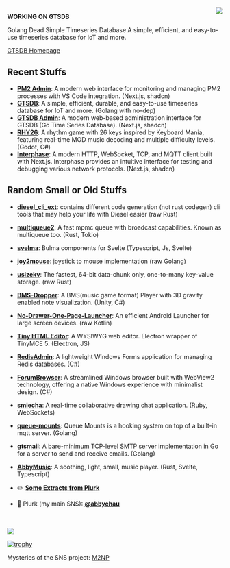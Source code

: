 <img align="right" src="https://github-readme-stats.vercel.app/api?username=abbychau&show_icons=true&hide_title=true" />



**WORKING ON GTSDB**

Golang Dead Simple Timeseries Database
A simple, efficient, and easy-to-use timeseries database for IoT and more.

[GTSDB Homepage](https://gtsdb.abby.md/)


## Recent Stuffs

- **[PM2 Admin](https://github.com/abbychau/pm2-admin)**: A modern web interface for monitoring and managing PM2 processes with VS Code integration. (Next.js, shadcn)
- **[GTSDB](https://gtsdb.abby.md/)**: A simple, efficient, durable, and easy-to-use timeseries database for IoT and more. (Golang with no-dep)
- **[GTSDB Admin](https://github.com/abbychau/gtsdb-admin)**: A modern web-based administration interface for GTSDB (Go Time Series Database). (Next.js, shadcn)
- **[RHY26](https://abbychau.itch.io/rhy26)**: A rhythm game with 26 keys inspired by Keyboard Mania, featuring real-time MOD music decoding and multiple difficulty levels. (Godot, C#)
- **[Interphase](https://github.com/abbychau/interphase)**: A modern HTTP, WebSocket, TCP, and MQTT client built with Next.js. Interphase provides an intuitive interface for testing and debugging various network protocols. (Next.js, shadcn)



## Random Small or Old Stuffs

- **[diesel_cli_ext](https://github.com/abbychau/diesel_cli_ext)**: contains different code generation (not rust codegen) cli tools that may help your life with Diesel easier (raw Rust)
- **[multiqueue2](https://github.com/abbychau/multiqueue2)**: A fast mpmc queue with broadcast capabilities. Known as multiqueue too. (Rust, Tokio)
- **[svelma](https://github.com/c0bra/svelma)**: Bulma components for Svelte (Typescript, Js, Svelte)
- **[joy2mouse](https://github.com/abbychau/joy2mouse)**: joystick to mouse implementation (raw Golang)
- **[usizekv](https://github.com/abbychau/usize-kv)**: The fastest, 64-bit data-chunk only, one-to-many key-value storage. (raw Rust)
- **[BMS-Dropper](https://github.com/abbychau/BMS-Dropper)**: A BMS(music game format) Player with 3D gravity enabled note visualization. (Unity, C#)
- **[No-Drawer-One-Page-Launcher](https://github.com/abbychau/No-Drawer-One-Page-Launcher)**: An efficient Android Launcher for large screen devices. (raw Kotlin)
- **[Tiny HTML Editor](https://github.com/abbychau/tiny-html-editor)**: A WYSIWYG web editor. Electron wrapper of TinyMCE 5. (Electron, JS)
- **[RedisAdmin](https://github.com/abbychau/RedisAdmin)**: A lightweight Windows Forms application for managing Redis databases. (C#)
- **[ForumBrowser](https://github.com/abbychau/ForumBrowser)**: A streamlined Windows browser built with WebView2 technology, offering a native Windows experience with minimalist design. (C#)
- **[smiecha](https://github.com/abbychau/smiecha)**: A real-time collaborative drawing chat application. (Ruby, WebSockets)
- **[queue-mounts](https://github.com/abbychau/queue-mounts)**: Queue Mounts is a hooking system on top of a built-in mqtt server. (Golang)
- **[gtsmail](https://github.com/abbychau/gtsmail)**: A bare-minimum TCP-level SMTP server implementation in Go for a server to send and receive emails. (Golang)
- **[AbbyMusic](https://github.com/abbychau/AbbyMusic)**: A soothing, light, small, music player.  (Rust, Svelte, Typescript)



- :pencil2:	**[Some Extracts from Plurk](https://abby.md)**
- :star2:	Plurk (my main SNS): **[@abbychau](https://www.plurk.com/abbychau)**

<br />
<br />

<img src="https://abbychau.github.io/_resources/6c8706ded67b45578688005ca4d387af.png" />

[![trophy](https://github-profile-trophy.vercel.app/?username=ryo-ma)](https://github.com/ryo-ma/github-profile-trophy)


Mysteries of the SNS project:
[M2NP](https://github.com/m2np-Development-Group/m2npapp)


